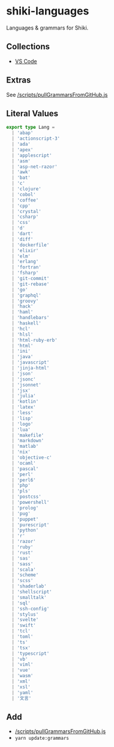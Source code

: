 # shiki-languages

Languages & grammars for Shiki.

## Collections

- [VS Code](https://github.com/microsoft/vscode)

## Extras

See [/scripts/pullGrammarsFromGitHub.js](/scripts/pullGrammarsFromGitHub.js)

## Literal Values

```ts
export type Lang =
  | 'abap'
  | 'actionscript-3'
  | 'ada'
  | 'apex'
  | 'applescript'
  | 'asm'
  | 'asp-net-razor'
  | 'awk'
  | 'bat'
  | 'c'
  | 'clojure'
  | 'cobol'
  | 'coffee'
  | 'cpp'
  | 'crystal'
  | 'csharp'
  | 'css'
  | 'd'
  | 'dart'
  | 'diff'
  | 'dockerfile'
  | 'elixir'
  | 'elm'
  | 'erlang'
  | 'fortran'
  | 'fsharp'
  | 'git-commit'
  | 'git-rebase'
  | 'go'
  | 'graphql'
  | 'groovy'
  | 'hack'
  | 'haml'
  | 'handlebars'
  | 'haskell'
  | 'hcl'
  | 'hlsl'
  | 'html-ruby-erb'
  | 'html'
  | 'ini'
  | 'java'
  | 'javascript'
  | 'jinja-html'
  | 'json'
  | 'jsonc'
  | 'jsonnet'
  | 'jsx'
  | 'julia'
  | 'kotlin'
  | 'latex'
  | 'less'
  | 'lisp'
  | 'logo'
  | 'lua'
  | 'makefile'
  | 'markdown'
  | 'matlab'
  | 'nix'
  | 'objective-c'
  | 'ocaml'
  | 'pascal'
  | 'perl'
  | 'perl6'
  | 'php'
  | 'pls'
  | 'postcss'
  | 'powershell'
  | 'prolog'
  | 'pug'
  | 'puppet'
  | 'purescript'
  | 'python'
  | 'r'
  | 'razor'
  | 'ruby'
  | 'rust'
  | 'sas'
  | 'sass'
  | 'scala'
  | 'scheme'
  | 'scss'
  | 'shaderlab'
  | 'shellscript'
  | 'smalltalk'
  | 'sql'
  | 'ssh-config'
  | 'stylus'
  | 'svelte'
  | 'swift'
  | 'tcl'
  | 'toml'
  | 'ts'
  | 'tsx'
  | 'typescript'
  | 'vb'
  | 'viml'
  | 'vue'
  | 'wasm'
  | 'xml'
  | 'xsl'
  | 'yaml'
  | '文言'
```

## Add

- [/scripts/pullGrammarsFromGitHub.js](/scripts/pullGrammarsFromGitHub.js)
- `yarn update:grammars`